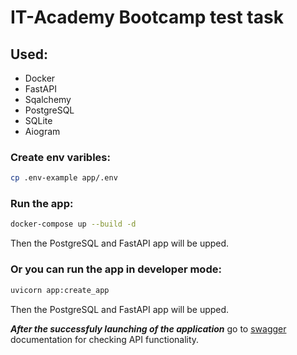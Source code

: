 # IT-Academy Bootcamp test task

## Used:
- Docker
- FastAPI
- Sqalchemy
- PostgreSQL
- SQLite
- Aiogram

### Create env varibles:
```bash
cp .env-example app/.env
```

### Run the app:
```bash
docker-compose up --build -d
```
Then the PostgreSQL and FastAPI app will be upped.

### Or you can run the app in developer mode:
```bash
uvicorn app:create_app 
```
Then the PostgreSQL and FastAPI app will be upped.

***After the successfuly launching of the application*** go to [swagger](http://127.0.0.1:8000/swagger) documentation for checking API functionality.
